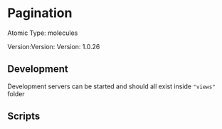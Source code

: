 # Pagination

Atomic Type: molecules

Version:Version: Version: 1.0.26







## Development

Development servers can be started and should all exist inside `"views"` folder

## Scripts
